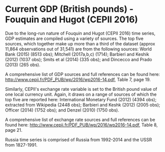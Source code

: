 # Current GDP (British pounds) - Fouquin and Hugot (CEPII 2016)

Due to the long-run nature of Fouquin and Hugot (CEPII 2016) time series, GDP estimates are compiled using a variety of sources. The top five sources, which together make up more than a third of the dataset (approx 11,864 observations out of 31,541) are from the following sources: World Bank (2015) (8513 obs); Mitchell (2017a,b,c) (1714); Barbieri and Keshik (2012) (1037 obs); Smits et al (2014) (335 obs); and Dincecco and Prado (2013) (265 obs). 

A comprehensive list of GDP sources and full references can be found here: http://www.cepii.fr/PDF_PUB/wp/2016/wp2016-14.pdf, Table 7, page 19. 

Similarly, CEPII's exchange rate variable is set to the British pound value of one local currency unit. Again, it draws on a range of sources of which the top five are reported here: International Monetary Fund (2012) (4394 obs); extracted from Wikipedia (2448 obs); Barbieri and Keshk (2012) (2005 obs); Officer (2014) (1752 obs); and Denzel (2010) (1750 obs). 

A comprehensive list of exchange rate sources and full references can be found here: http://www.cepii.fr/PDF_PUB/wp/2016/wp2016-14.pdf, Table 8, page 21. 

Russia time series is comprised of Russia from 1992-2014 and the USSR from 1827-1991.